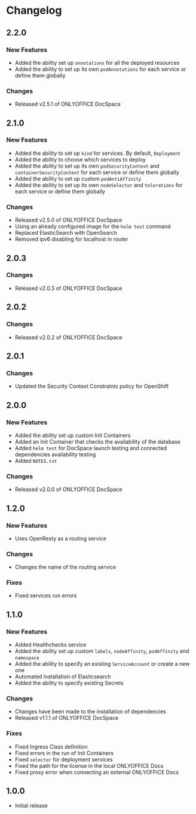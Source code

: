 # Changelog

## 2.2.0

### New Features

* Added the ability set up `annotations` for all the deployed resources
* Added the ability to set up its own `podAnnotations` for each service or define them globally

### Changes

* Released v2.5.1 of ONLYOFFICE DocSpace

## 2.1.0

### New Features

* Added the ability to set up `kind` for services. By default, `Deployment`
* Added the ability to choose which services to deploy
* Added the ability to set up its own `podSecurityContext` and `containerSecurityContext` for each service or define them globally 
* Added the ability to set up custom `podAntiAffinity`
* Added the ability to set up its own `nodeSelector` and `tolerations` for each service or define them globally

### Changes

* Released v2.5.0 of ONLYOFFICE DocSpace
* Using an already configured image for the `helm test` command
* Replaced ElasticSearch with OpenSearch
* Removed ipv6 disabling for localhost in router

## 2.0.3

### Changes

* Released v2.0.3 of ONLYOFFICE DocSpace

## 2.0.2

### Changes

* Released v2.0.2 of ONLYOFFICE DocSpace

## 2.0.1

### Changes

* Updated the Security Context Constraints policy for OpenShift

## 2.0.0

### New Features

* Added the ability set up custom Init Containers
* Added an Init Container that checks the availability of the database
* Added `helm test` for DocSpace launch testing and connected dependencies availability testing
* Added `NOTES.txt`

### Changes

* Released v2.0.0 of ONLYOFFICE DocSpace

## 1.2.0

### New Features

* Uses OpenResty as a routing service

### Changes

* Changes the name of the routing service

### Fixes

* Fixed services run errors

## 1.1.0

### New Features

* Added Healthchecks service
* Added the ability set up custom `labels`, `nodeAffinity`, `podAffinity` and `namespace`
* Added the ability to specify an existing `ServiceAccount` or create a new one
* Automated installation of Elasticsearch
* Added the ability to specify existing Secrets

### Changes

* Changes have been made to the installation of dependencies
* Released v1.1.1 of ONLYOFFICE DocSpace

### Fixes

* Fixed Ingress Class definition
* Fixed errors in the run of Init Containers
* Fixed `selector` for deployment services
* Fixed the path for the license in the local ONLYOFFICE Docs
* Fixed proxy error when connecting an external ONLYOFFICE Docs

## 1.0.0

* Initial release
